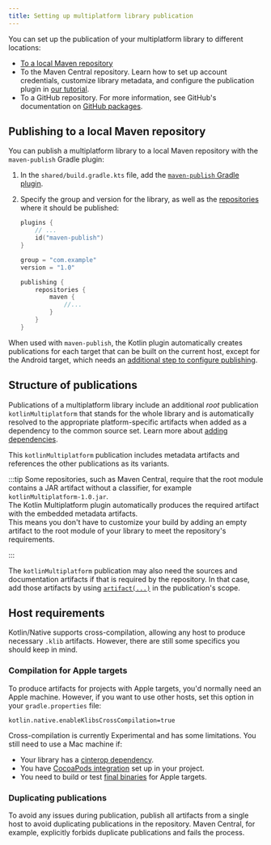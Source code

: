 ```yaml
---
title: Setting up multiplatform library publication
---
```



You can set up the publication of your multiplatform library to different locations: 

* [To a local Maven repository](#publishing-to-a-local-maven-repository)
* To the Maven Central repository. Learn how to set up account credentials, customize library metadata, and configure
  the publication plugin in [our tutorial](https://www.jetbrains.com/help/kotlin-multiplatform-dev/multiplatform-publish-libraries.html).
* To a GitHub repository. For more information, see GitHub's documentation on [GitHub packages](https://docs.github.com/en/packages).

## Publishing to a local Maven repository

You can publish a multiplatform library to a local Maven repository with the `maven-publish` Gradle plugin:

1. In the `shared/build.gradle.kts` file, add the [`maven-publish` Gradle plugin](https://docs.gradle.org/current/userguide/publishing_maven.html).
2. Specify the group and version for the library, as well as the [repositories](https://docs.gradle.org/current/userguide/publishing_maven.html#publishing_maven:repositories)
   where it should be published:

   ```kotlin
   plugins {
       // ...
       id("maven-publish")
   }

   group = "com.example"
   version = "1.0"

   publishing {
       repositories {
           maven {
               //...
           }
       }
   }
   ```

When used with `maven-publish`, the Kotlin plugin automatically creates publications for each target that can be built
on the current host, except for the Android target, which needs an [additional step to configure publishing](#publish-an-android-library).

## Structure of publications

Publications of a multiplatform library include an additional _root_ publication `kotlinMultiplatform` that stands for the 
whole library and is automatically resolved to the appropriate platform-specific artifacts when added as a dependency to the common source set. 
Learn more about [adding dependencies](multiplatform-add-dependencies.md).

This `kotlinMultiplatform` publication includes metadata artifacts and references the other publications as its variants.

:::tip
Some repositories, such as Maven Central, require that the root module contains a JAR artifact without a classifier, for example `kotlinMultiplatform-1.0.jar`.  
The Kotlin Multiplatform plugin automatically produces the required artifact with the embedded metadata artifacts.  
This means you don't have to customize your build by adding an empty artifact to the root module of your library to meet the repository's requirements.

:::


The `kotlinMultiplatform` publication may also need the sources and documentation artifacts if that is required by the repository. In that case, 
add those artifacts by using [`artifact(...)`](https://docs.gradle.org/current/javadoc/org/gradle/api/publish/maven/MavenPublication.html#artifact-java.lang.Object-) 
in the publication's scope.

## Host requirements

Kotlin/Native supports cross-compilation, allowing any host to produce necessary `.klib` artifacts.
However, there are still some specifics you should keep in mind.

### Compilation for Apple targets


To produce artifacts for projects with Apple targets, you'd normally need an Apple machine.
However, if you want to use other hosts, set this option in your `gradle.properties` file:

```none
kotlin.native.enableKlibsCrossCompilation=true
```

Cross-compilation is currently Experimental and has some limitations. You still need to use a Mac machine if:

* Your library has a [cinterop dependency](native-c-interop.md).
* You have [CocoaPods integration](native-cocoapods.md) set up in your project.
* You need to build or test [final binaries](multiplatform-build-native-binaries.md) for Apple targets.

### Duplicating publications

To avoid any issues during publication, publish all artifacts from a single host to avoid duplicating publications in the
repository. Maven Central, for example, explicitly forbids duplicate publications and fails the process.
<!-- TBD: add the actual error -`→`

## Publish an Android library

To publish an Android library, you need to provide additional configuration.

By default, no artifacts of an Android library are published. To publish artifacts produced by a set of Android [build variants](https://developer.android.com/build/build-variants), 
specify the variant names in the Android target block in the `shared/build.gradle.kts` file:

```kotlin
kotlin {
    androidTarget {
        publishLibraryVariants("release")
    }
}

```

The example works for Android libraries without [product flavors](https://developer.android.com/build/build-variants#product-flavors). 
For a library with product flavors, the variant names also contain the flavors, like `fooBarDebug` or `fooBarRelease`.

The default publishing setup is as follows:
* If the published variants have the same build type (for example, all of them are `release` or`debug`),
  they will be compatible with any consumer build type.
* If the published variants have different build types, then only the release variants will be compatible
  with consumer build types that are not among the published variants. All other variants (such as `debug`)
  will only match the same build type on the consumer side, unless the consumer project specifies the
  [matching fallbacks](https://developer.android.com/reference/tools/gradle-api/4.2/com/android/build/api/dsl/BuildType).

If you want to make every published Android variant compatible with only the same build type used by the library consumer,
set this Gradle property: `kotlin.android.buildTypeAttribute.keep=true`.

You can also publish variants grouped by the product flavor, so that the outputs of the different build types are placed 
in a single module, with the build type becoming a classifier for the artifacts (the release build type is still published 
with no classifier). This mode is disabled by default and can be enabled as follows in the `shared/build.gradle.kts` file:

```kotlin
kotlin {
    androidTarget {
        publishLibraryVariantsGroupedByFlavor = true
    }
}
```

:::tip
It is not recommended that you publish variants grouped by the product flavor in case they have different dependencies, 
as those will be merged into one dependency list.

:::


## Disable sources publication

By default, the Kotlin Multiplatform Gradle plugin publishes sources for all the specified targets. However,
you can configure and disable sources publication with the `withSourcesJar()` API in the `shared/build.gradle.kts` file:

* To disable sources publication for all the targets:

  ```kotlin
  kotlin {
      withSourcesJar(publish = false)
  
      jvm()
      linuxX64()
  }
  ```

* To disable sources publication only for the specified target:

  ```kotlin
  kotlin {
       // Disable sources publication only for JVM:
      jvm {
          withSourcesJar(publish = false)
      }
      linuxX64()
  }
  ```

* To disable sources publication for all targets except for the specified target:

  ```kotlin
  kotlin {
      // Disable sources publication for all targets except for JVM:
      withSourcesJar(publish = false)
  
      jvm {
          withSourcesJar(publish = true)
      }
      linuxX64()
  }
  ```

## Disable JVM environment attribute publication

Starting with Kotlin 2.0.0, the Gradle attribute [`org.gradle.jvm.environment`](https://docs.gradle.org/current/userguide/variant_attributes.html#sub:jvm_default_attributes)
is automatically published with all Kotlin variants to help distinguish between JVM and Android variants of Kotlin Multiplatform
libraries. The attribute indicates which library variant is suited for which JVM environment, and Gradle uses this information to help with 
dependency resolution in your projects. The target environment can be "android", "standard-jvm", or "no-jvm".

You can disable the publication of this attribute by adding the following Gradle property to your `gradle.properties` file:

```none
kotlin.publishJvmEnvironmentAttribute=false
```

## Promote your library

Your library can be featured on the [JetBrains' search platform](https://klibs.io/).
It's designed to make it easy to look for Kotlin Multiplatform libraries based on their target platforms.

Libraries that meet the criteria are added automatically. For more information on how to add your library, see [FAQ](https://klibs.io/faq).

## What's next

* [Learn how to publish your Kotlin Multiplatform library to the Maven Central repository](https://www.jetbrains.com/help/kotlin-multiplatform-dev/multiplatform-publish-libraries.html)
* [See the Library authors' guidelines for best practices and tips on designing a library for Kotlin Multiplatform](api-guidelines-build-for-multiplatform.md)
